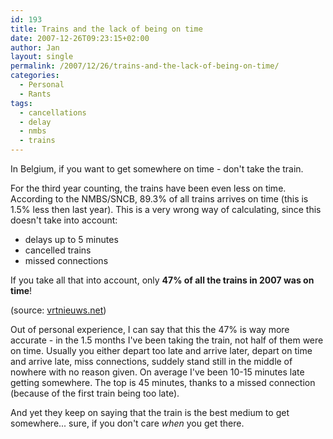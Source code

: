 ```yaml
---
id: 193
title: Trains and the lack of being on time
date: 2007-12-26T09:23:15+02:00
author: Jan
layout: single
permalink: /2007/12/26/trains-and-the-lack-of-being-on-time/
categories:
  - Personal
  - Rants
tags:
  - cancellations
  - delay
  - nmbs
  - trains
---
```

In Belgium, if you want to get somewhere on time - don't take the train. 

For the third year counting, the trains have been even less on time. According to the NMBS/SNCB, 89.3% of all trains arrives on time (this is 1.5% less then last year). This is a very wrong way of calculating, since this doesn't take into account:

  * delays up to 5 minutes
  * cancelled trains
  * missed connections

If you take all that into account, only **47% of all the trains in 2007 was on time**! 

(source: [vrtnieuws.net](http://www.vrtnieuws.net/cm/vrtnieuws.net/nieuws/binnenland/071226_Stiptheid_Spoor))

Out of personal experience, I can say that this the 47% is way more accurate - in the 1.5 months I've been taking the train, not half of them were on time. Usually you either depart too late and arrive later, depart on time and arrive late, miss connections, suddely stand still in the middle of nowhere with no reason given. On average I've been 10-15 minutes late getting somewhere. The top is 45 minutes, thanks to a missed connection (because of the first train being too late).

And yet they keep on saying that the train is the best medium to get somewhere... sure, if you don't care _when_ you get there.
